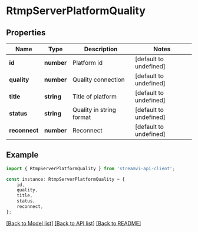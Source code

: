# RtmpServerPlatformQuality


## Properties

Name | Type | Description | Notes
------------ | ------------- | ------------- | -------------
**id** | **number** | Platform id | [default to undefined]
**quality** | **number** | Quality connection | [default to undefined]
**title** | **string** | Title of platform | [default to undefined]
**status** | **string** | Quality in string format | [default to undefined]
**reconnect** | **number** | Reconnect | [default to undefined]

## Example

```typescript
import { RtmpServerPlatformQuality } from 'streamvi-api-client';

const instance: RtmpServerPlatformQuality = {
    id,
    quality,
    title,
    status,
    reconnect,
};
```

[[Back to Model list]](../README.md#documentation-for-models) [[Back to API list]](../README.md#documentation-for-api-endpoints) [[Back to README]](../README.md)
